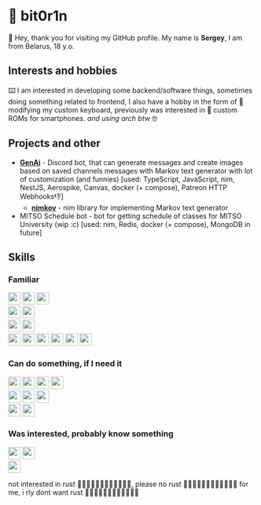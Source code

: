 # 🥵 bit0r1n
👋 Hey, thank you for visiting my GitHub profile. My name is **Sergey**, I am from Belarus, 18 y.o.
## Interests and hobbies
⌨️ I am interested in developing some backend/software things, sometimes doing something related to frontend, I also have a hobby in the form of 🔎 modifying my custom keyboard, previously was interested in 📲 custom ROMs for smartphones. _and using arch btw_ 🤓
## Projects and other
* [**GenAi**](https://genai.bot) - Discord bot, that can generate messages and create images based on saved channels messages with Markov text generator with lot of customization (and funnies) [used: TypeScript, JavaScript, nim, NestJS, Aerospike, Canvas, docker (+ compose), Patreon HTTP Webhooks👎]
	* [**nimkov**](https://github.com/bit0r1n/nimkov) - nim library for implementing Markov text generator
* MITSO Schedule bot - bot for getting schedule of classes for MITSO University (wip :c) [used: nim, Redis, docker (+ compose), MongoDB in future]
## Skills
### Familiar
<img src="https://img.shields.io/badge/-JavaScript-yellow?logo=javascript&logoColor=white&style=flat" height=25> <img src="https://img.shields.io/badge/-TypeScript-blue?logo=typescript&logoColor=white&style=flat" height=25> <img src="https://img.shields.io/badge/-NodeJS-43853d?logo=nodedotjs&logoColor=white&style=flat" height=25><br>
<img src="https://img.shields.io/badge/-Express-fdfdfd?style=flat&logo=express&logoColor=black" height=25> <img src="https://img.shields.io/badge/-koa-fdfdfd?style=flat&logo=koa&logoColor=33333D" height=25><br>
<img src="https://img.shields.io/badge/-MySQL-4479A1?style=flat&logo=mysql&logoColor=white" height=25> <img src="https://img.shields.io/badge/-Aerospike-C41E25?style=flat&logo=aerospike&logoColor=white" height=25><br>
<img src="https://img.shields.io/badge/-bash-4EAA25?style=flat&logo=gnubash&logoColor=white" height=25> <img src="https://img.shields.io/badge/-git-F05032?style=flat&logo=git&logoColor=white" height=25> <img src="https://img.shields.io/badge/-Docker-2496ED?style=flat&logo=docker&logoColor=white" height=25> <img src="https://img.shields.io/badge/-Arch%20Linux-1793D1?style=flat&logo=archlinux&logoColor=white" height=25> <img src="https://img.shields.io/badge/-Debian-A81D33?style=flat&logo=debian&logoColor=white" height=25> <img src="https://img.shields.io/badge/-Ubuntu-E95420?style=flat&logo=ubuntu&logoColor=white" height=25>
### Can do something, if I need it
<img src="https://img.shields.io/badge/-C%23-239120?style=flat&logo=csharp&logoColor=white" height=25> <img src="https://img.shields.io/badge/-Nim❤️-FFE953?style=flat&logo=nim&logoColor=black" height=25> <img src="https://img.shields.io/badge/-Java-f89820?style=flat" height=25> <img src="https://img.shields.io/badge/-Kotlin-7F52FF?style=flat&logo=kotlin&logoColor=white" height=25><br>
<img src="https://img.shields.io/badge/-NestJS-E0234E?style=flat&logo=nestjs&logoColor=white" height=25> <img src="https://img.shields.io/badge/-Vue-4FC08D?style=flat&logo=vuedotjs&logoColor=white" height=25> <img src="https://img.shields.io/badge/-Vuetify-1867C0?style=flat&logo=vuetify&logoColor=white" height=25><br>
<img src="https://img.shields.io/badge/-MongoDB-47A248?style=flat&logo=mongodb&logoColor=white" height=25> <img src="https://img.shields.io/badge/-Redis-DC382D?style=flat&logo=redis&logoColor=white" height=25>

### Was interested, probably know something
<img src="https://img.shields.io/badge/-dart-0175C2?style=flat&logo=dart&logoColor=white" height=25> <img src="https://img.shields.io/badge/-C%2B%2B-00599C?style=flat&logo=cplusplus&logoColor=white" height=25><br>
<img src="https://img.shields.io/badge/-Flutter-02569B?style=flat&logo=flutter&logoColor=white" height=25>

not interested in rust 🚀🦀💥🚀🦀💥🚀🦀💥🚀🦀💥, please no rust 🚀🦀💥🚀🦀💥🚀🦀💥🚀🦀💥 for me, i rly dont want rust 🚀🦀💥🚀🦀💥🚀🦀💥🚀🦀💥
